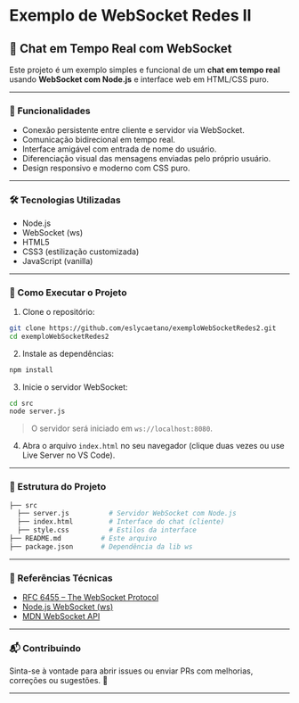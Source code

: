 # Exemplo de WebSocket Redes II
## 📡 Chat em Tempo Real com WebSocket

Este projeto é um exemplo simples e funcional de um **chat em tempo real** usando **WebSocket com Node.js** e interface web em HTML/CSS puro.

---

### 📌 Funcionalidades

- Conexão persistente entre cliente e servidor via WebSocket.  
- Comunicação bidirecional em tempo real.  
- Interface amigável com entrada de nome do usuário.  
- Diferenciação visual das mensagens enviadas pelo próprio usuário.  
- Design responsivo e moderno com CSS puro.

---

### 🛠️ Tecnologias Utilizadas

- Node.js  
- WebSocket (ws)  
- HTML5  
- CSS3 (estilização customizada)  
- JavaScript (vanilla)

---

### 🚀 Como Executar o Projeto

1. Clone o repositório:

```bash
git clone https://github.com/eslycaetano/exemploWebSocketRedes2.git
cd exemploWebSocketRedes2
```


2. Instale as dependências:

```bash
npm install
```

3. Inicie o servidor WebSocket:

```bash
cd src
node server.js
```

> O servidor será iniciado em `ws://localhost:8080`.

4. Abra o arquivo `index.html` no seu navegador (clique duas vezes ou use Live Server no VS Code).

---

### 📂 Estrutura do Projeto
```bash
├── src
  ├── server.js          # Servidor WebSocket com Node.js
  ├── index.html         # Interface do chat (cliente)
  ├── style.css          # Estilos da interface
├── README.md          # Este arquivo
├── package.json       # Dependência da lib ws
```
---

### 🧠 Referências Técnicas

- [RFC 6455 – The WebSocket Protocol](https://datatracker.ietf.org/doc/html/rfc6455)  
- [Node.js WebSocket (ws)](https://github.com/websockets/ws)  
- [MDN WebSocket API](https://developer.mozilla.org/pt-BR/docs/Web/API/WebSocket)

---

### 📬 Contribuindo

Sinta-se à vontade para abrir issues ou enviar PRs com melhorias, correções ou sugestões. 🤝

---


